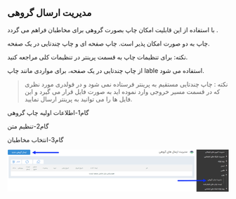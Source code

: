 ﻿## مدیریت ارسال گروهی

با استفاده از این قابلیت امکان چاپ بصورت گروهی برای مخاطبان فراهم می گردد .

چاپ به دو صورت امکان پذیر است. چاپ صفحه ای و چاپ چندتایی در یک صفحه.

نکته: برای تنظیمات چاپ به قسمت پرینتر در تنظیمات کلی  مراجعه کنید.

از چاپ چندتایی در یک صفحه، برای مواردی مانند چاپ lable استفاده می شود.

> نکته : چاپ چندتایی مستقیم به پرینتر فرستاده نمی شود و در فولدری مورد نظری که در قسمت مسیر خروجی  وارد نموده اید به صورت فایل قرار می گیرد و این فایل ها را می توانید به پرینتر ارسال نمایید.

گام1-اطلاعات اولیه چاپ گروهی

گام2-تنظیم متن

گام3-انتخاب مخاطبان

![](advertising-sendingprint-home.png)

